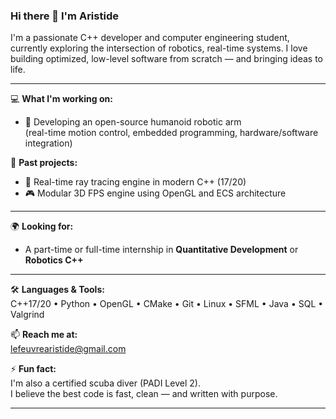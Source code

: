 ### Hi there 👋 I'm Aristide

I'm a passionate C++ developer and computer engineering student, currently exploring the intersection of robotics, real-time systems.
I love building optimized, low-level software from scratch — and bringing ideas to life.

---

💻 **What I'm working on:**
- 🦾 Developing an open-source humanoid robotic arm  
  (real-time motion control, embedded programming, hardware/software integration)

🧠 **Past projects:**
- 🌌 Real-time ray tracing engine in modern C++ (17/20)
- 🎮 Modular 3D FPS engine using OpenGL and ECS architecture
---

🌍 **Looking for:**
- A part-time or full-time internship in **Quantitative Development** or **Robotics C++**
  
---

🛠️ **Languages & Tools:**  
C++17/20 • Python • OpenGL • CMake • Git • Linux • SFML • Java • SQL • Valgrind

📫 **Reach me at:**  
lefeuvrearistide@gmail.com

⚡ **Fun fact:**  
I'm also a certified scuba diver (PADI Level 2).  
I believe the best code is fast, clean — and written with purpose.

---
